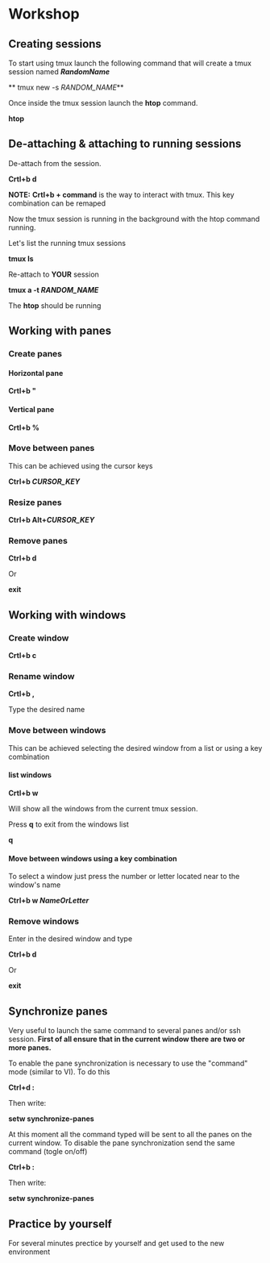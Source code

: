 # Workshop
## Creating sessions
To start using tmux launch the following command that will create a tmux session named **_RandomName_**


** tmux new -s _RANDOM_NAME_**


Once inside the tmux session launch the **htop** command.


**htop**


## De-attaching & attaching to running sessions
De-attach from the session.


**Crtl+b d**


**NOTE:** **Crtl+b + command** is the way to interact with tmux. This key combination can be remaped

Now the tmux session is running in the background with the htop command running.

Let's list the running tmux sessions

**tmux ls**

Re-attach to **YOUR** session

**tmux a -t _RANDOM_NAME_**

The **htop** should be running

## Working with panes

### Create panes

#### Horizontal pane


**Crtl+b "**


#### Vertical pane


**Crtl+b %**


### Move between panes
This can be achieved using the cursor keys


**Ctrl+b _CURSOR_KEY_**


### Resize panes


**Ctrl+b Alt+_CURSOR_KEY_**


### Remove panes


**Ctrl+b d**

Or

**exit**


## Working with windows

### Create window


**Crtl+b c**

### Rename window

**Crtl+b ,**

Type the desired name

### Move between windows
This can be achieved selecting the desired window from a list or using a key combination

#### list windows

**Crtl+b w**

Will show all the windows from the current tmux session.

Press **q** to exit from the windows list


**q**


#### Move between windows using a key combination
To select a window just press the number or letter located near to the window's name


**Ctrl+b w _NameOrLetter_**


### Remove windows
Enter in the desired window and type

**Ctrl+b d**

Or

**exit**

## Synchronize panes
Very useful to launch the same command to several panes and/or ssh session. **First of all ensure that in the current window there are two or more panes.**

To enable the pane synchronization is necessary to use the "command" mode (similar to VI). To do this


**Ctrl+d :**


Then write:


**setw synchronize-panes**


At this moment all the command typed will be sent to all the panes on the current window. To disable the pane synchronization send the same command (togle on/off)


**Ctrl+b :**


Then write:


**setw synchronize-panes**


## Practice by yourself
For several minutes prectice by yourself and get used to the new environment






























